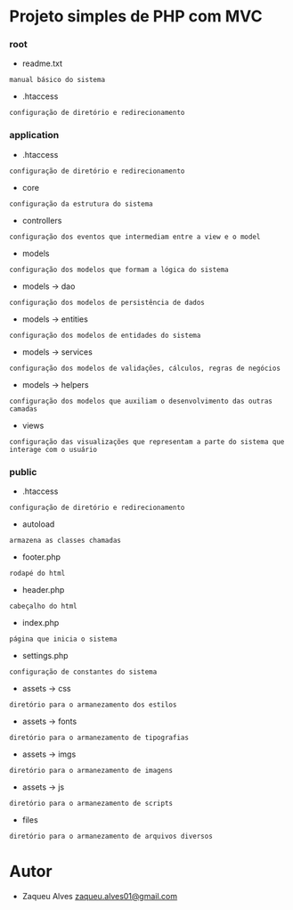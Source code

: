 # Projeto simples de PHP com MVC

### root

* readme.txt
```
manual básico do sistema
```

* .htaccess
```
configuração de diretório e redirecionamento
```

### application

* .htaccess
```
configuração de diretório e redirecionamento
```

* core
```
configuração da estrutura do sistema
```

* controllers
```
configuração dos eventos que intermediam entre a view e o model
```

* models
```
configuração dos modelos que formam a lógica do sistema
```

* models -> dao
```
configuração dos modelos de persistência de dados
```

* models -> entities
```
configuração dos modelos de entidades do sistema
```

* models -> services
```
configuração dos modelos de validações, cálculos, regras de negócios
```

* models -> helpers
```
configuração dos modelos que auxiliam o desenvolvimento das outras camadas
```

* views
```
configuração das visualizações que representam a parte do sistema que interage com o usuário
```

### public

* .htaccess
```
configuração de diretório e redirecionamento
```

* autoload
```
armazena as classes chamadas
```

* footer.php
```
rodapé do html
```

* header.php
```
cabeçalho do html
```

* index.php
```
página que inicia o sistema
```

* settings.php
```
configuração de constantes do sistema
```

* assets -> css
```
diretório para o armanezamento dos estilos
```

* assets -> fonts
```
diretório para o armanezamento de tipografias
```

* assets -> imgs
```
diretório para o armanezamento de imagens
```

* assets -> js
```
diretório para o armanezamento de scripts
```

* files
```
diretório para o armanezamento de arquivos diversos
```

# Autor
* Zaqueu Alves <zaqueu.alves01@gmail.com>
